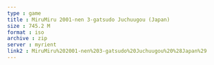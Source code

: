 ```yaml
---
type : game
title : MiruMiru 2001-nen 3-gatsudo Juchuugou (Japan)
size : 745.2 M
format : iso
archive : zip
server : myrient
link2 : MiruMiru%202001-nen%203-gatsudo%20Juchuugou%20%28Japan%29
---
```

